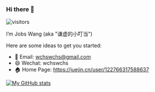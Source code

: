 ### Hi there 👋

![visitors](https://visitor-badge.glitch.me/badge?page_id=wchswchs)

I’m Jobs Wang (aka "谦虚的小叮当")

Here are some ideas to get you started:

- 📧 Email: wchswchs@gmail.com
- 😄 Wechat: wchswchs
- 🏠 Home Page: https://juejin.cn/user/122766317588637

[![My GitHub stats](https://github-readme-stats.vercel.app/api?username=wchswchs&show_icons=true&count_private=false&theme=cobalt)](https://github.com/anuraghazra/github-readme-stats)
